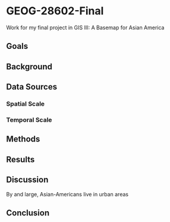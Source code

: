 # GEOG-28602-Final
Work for my final project in GIS III: A Basemap for Asian America

## Goals


## Background


## Data Sources

### Spatial Scale

### Temporal Scale


## Methods


## Results


## Discussion
By and large, Asian-Americans live in urban areas

## Conclusion
